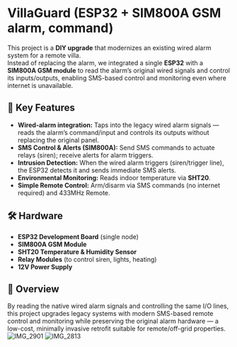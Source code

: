 # VillaGuard (ESP32 + SIM800A GSM alarm, command)

This project is a **DIY upgrade** that modernizes an existing wired alarm system for a remote villa.  
Instead of replacing the alarm, we integrated a single **ESP32** with a **SIM800A GSM module** to read the alarm’s original wired signals and control its inputs/outputs, enabling SMS-based control and monitoring even where internet is unavailable.

## 🔧 Key Features
- **Wired-alarm integration:** Taps into the legacy wired alarm signals — reads the alarm’s command/input and controls its outputs without replacing the original panel.  
- **SMS Control & Alerts (SIM800A):** Send SMS commands to actuate relays (siren); receive alerts for alarm triggers.  
- **Intrusion Detection:** When the wired alarm triggers (siren/trigger line), the ESP32 detects it and sends immediate SMS alerts.  
- **Environmental Monitoring:** Reads indoor temperature via **SHT20**.  
- **Simple Remote Control:** Arm/disarm via SMS commands (no internet required) and 433MHz Remote.

## 🛠️ Hardware
- **ESP32 Development Board** (single node)  
- **SIM800A GSM Module**  
- **SHT20 Temperature & Humidity Sensor**  
- **Relay Modules** (to control siren, lights, heating)  
- **12V Power Supply**

## 📍 Overview
By reading the native wired alarm signals and controlling the same I/O lines, this project upgrades legacy systems with modern SMS-based remote control and monitoring while preserving the original alarm hardware — a low-cost, minimally invasive retrofit suitable for remote/off-grid properties.
![IMG_2901](https://github.com/user-attachments/assets/7cb64334-d6a0-47be-8c14-c28bafcd96bc)
![IMG_2813](https://github.com/user-attachments/assets/b1784713-9c4e-45cd-9395-616f9ba8b0bd)
